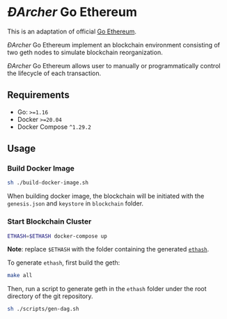 # *ĐArcher* Go Ethereum

This is an adaptation of official [Go Ethereum](https://github.com/ethereum/go-ethereum). 

*ĐArcher* Go Ethereum implement an blockchain environment consisting of two geth nodes to simulate blockchain reorganization.

*ĐArcher* Go Ethereum allows user to manually or programmatically control the lifecycle of each transaction. 

## Requirements

- Go: `>=1.16`
- Docker `>=20.04`
- Docker Compose `^1.29.2`

## Usage

### Build Docker Image

```bash
sh ./build-docker-image.sh
```

When building docker image, the blockchain will be initiated with the `genesis.json` and `keystore` in `blockchain` folder.

### Start Blockchain Cluster

```bash
ETHASH=$ETHASH docker-compose up
```

**Note**: replace `$ETHASH` with the folder containing the generated [`ethash`](https://eth.wiki/en/concepts/ethash/ethash).

To generate `ethash`, first build the geth:
```bash
make all
```
Then, run a script to generate geth in the `ethash` folder under the root directory of the git repository.
```bash
sh ./scripts/gen-dag.sh
```

